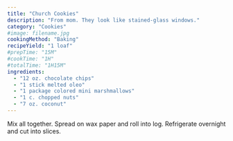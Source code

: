 ```yaml
---
title: "Church Cookies"
description: "From mom. They look like stained-glass windows."
category: "Cookies"
#image: filename.jpg
cookingMethod: "Baking"
recipeYield: "1 loaf"
#prepTime: "15M"
#cookTime: "1H"
#totalTime: "1H15M"
ingredients:
  - "12 oz. chocolate chips"
  - "1 stick melted oleo"
  - "1 package colored mini marshmallows"
  - "1 c. chopped nuts"
  - "7 oz. coconut"
---
```


Mix all together. Spread on wax paper and roll into log. Refrigerate overnight and cut into slices.
